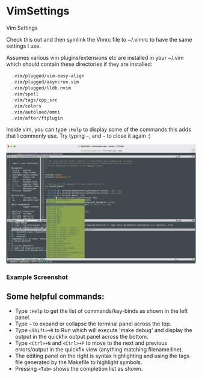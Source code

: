 # VimSettings
Vim Settings

Check this out and then symlink the Vimrc file to ~/.vimrc to have the same settings I use.

Assumes various vim plugins/extensions etc are installed in your ~/.vim which should contain these directories if they are installed:

```
  .vim/plugged/vim-easy-align
  .vim/plugged/asyncrun.vim
  .vim/plugged/lldb.nvim
  .vim/spell
  .vim/tags/cpp_src
  .vim/colors
  .vim/autoload/omni
  .vim/after/ftplugin
```

Inside vim, you can type `:Help` to display some of the commands this adds that I commonly use. Try typing `~`, and `~` to close it again :)


![Example Screenshot](screenshot2.png)

### Example Screenshot

## Some helpful commands:

- Type `:Help` to get the list of commands/key-binds as shown in the left panel.
- Type `~` to expand or collapse the terminal panel across the top.
- Type `<Shift>+R` to Run which will execute 'make debug' and display the output in the quickfix output panel across the bottom.
- Type `<Ctrl>+N` and `<Ctrl>+P` to move to the next and previous errors/output in the quickfix view (anything matching filename:line).
- The editing panel on the right is syntax highlighting and using the tags file generated by the Makefile to highlight symbols.
- Pressing `<Tab>` shows the completion list as shown.

